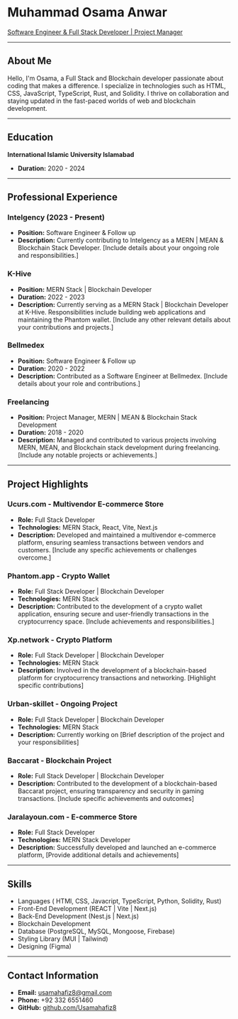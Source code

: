 # Muhammad Osama Anwar

[Software Engineer & Full Stack Developer | Project Manager](https://www.linkedin.com/in/muhammadosamaanwar)

---

## About Me

Hello, I'm Osama, a Full Stack and Blockchain developer passionate about coding that makes a difference. I specialize in technologies such as HTML, CSS, JavaScript, TypeScript, Rust, and Solidity. I thrive on collaboration and staying updated in the fast-paced worlds of web and blockchain development.

---

## Education

**International Islamic University Islamabad**

- **Duration:** 2020 - 2024

---

## Professional Experience

### Intelgency (2023 - Present)

- **Position:** Software Engineer & Follow up
- **Description:** Currently contributing to Intelgency as a MERN | MEAN & Blockchain Stack Developer. [Include details about your ongoing role and responsibilities.]

### K-Hive

- **Position:** MERN Stack | Blockchain Developer
- **Duration:** 2022 - 2023
- **Description:** Currently serving as a MERN Stack | Blockchain Developer at K-Hive. Responsibilities include building web applications and maintaining the Phantom wallet. [Include any other relevant details about your contributions and projects.]

### Bellmedex

- **Position:** Software Engineer & Follow up
- **Duration:** 2020 - 2022
- **Description:** Contributed as a Software Engineer at Bellmedex. [Include details about your role and contributions.]

### Freelancing

- **Position:** Project Manager, MERN | MEAN & Blockchain Stack Development
- **Duration:** 2018 - 2020
- **Description:** Managed and contributed to various projects involving MERN, MEAN, and Blockchain stack development during freelancing. [Include any notable projects or achievements.]

---

## Project Highlights

### Ucurs.com - Multivendor E-commerce Store

- **Role:** Full Stack Developer
- **Technologies:** MERN Stack, React, Vite, Next.js
- **Description:** Developed and maintained a multivendor e-commerce platform, ensuring seamless transactions between vendors and customers. [Include any specific achievements or challenges overcome.]

### Phantom.app - Crypto Wallet

- **Role:** Full Stack Developer | Blockchain Developer
- **Technologies:** MERN Stack
- **Description:** Contributed to the development of a crypto wallet application, ensuring secure and user-friendly transactions in the cryptocurrency space. [Include achievements and responsibilities.]

### Xp.network - Crypto Platform

- **Role:** Full Stack Developer | Blockchain Developer
- **Technologies:** MERN Stack
- **Description:** Involved in the development of a blockchain-based platform for cryptocurrency transactions and networking. [Highlight specific contributions]

### Urban-skillet - Ongoing Project

- **Role:** Full Stack Developer | Blockchain Developer
- **Technologies:** MERN Stack
- **Description:** Currently working on [Brief description of the project and your responsibilities]

### Baccarat - Blockchain Project

- **Role:** Full Stack Developer | Blockchain Developer
- **Description:** Contributed to the development of a blockchain-based Baccarat project, ensuring transparency and security in gaming transactions. [Include specific achievements and outcomes]

### Jaralayoun.com - E-commerce Store

- **Role:** Full Stack Developer
- **Technologies:** MERN Stack Developer
- **Description:** Successfully developed and launched an e-commerce platform, [Provide additional details and achievements]

---

## Skills

- Languages ( HTMl, CSS, Javacript, TypeScript, Python, Solidity, Rust)
- Front-End Development (REACT | Vite | Next.js)
- Back-End Development (Nest.js | Next.js)
- Blockchain Development
- Database (PostgreSQL, MySQL, Mongoose, Firebase)
- Styling Library (MUI | Tailwind)
- Designing (Figma)

---

## Contact Information

- **Email:** usamahafiz8@gmail.com
- **Phone:** +92 332 6551460
- **GitHub:** [github.com/Usamahafiz8](https://github.com/Usamahafiz8)
